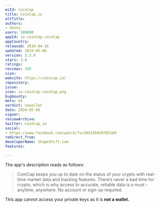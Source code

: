 ```yaml
---
wsId: coinCap
title: CoinCap.io
altTitle: 
authors:
- danny
users: 500000
appId: io.coinCap.coinCap
appCountry: 
released: 2016-04-26
updated: 2024-05-06
version: 3.2.0
stars: 3.8
ratings: 
reviews: 355
size: 
website: https://coincap.io/
repository: 
issue: 
icon: io.coinCap.coinCap.png
bugbounty: 
meta: ok
verdict: nowallet
date: 2024-05-08
signer: 
reviewArchive: 
twitter: CoinCap_io
social:
- https://www.facebook.com/watch/?v=365220420785166
redirect_from: 
developerName: ShapeShift.com
features: 

---
```


The app's description reads as follows:

> CoinCap keeps you up to date on the status of your crypto with real-time market data and tracking features. There’s never a bad time for crypto, which is why access to accurate, reliable data is a must - anytime, anywhere. No account or sign-up required.

This app cannot access your private keys as it is **not a wallet.**

